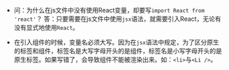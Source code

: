 + 问：为什么在js文件中没有使用React变量，却要写`import React from 'react'`？
  答：只要需要在js文件中使用`jsx`语法，就需要引入React，无论有没有显式地使用`React`。

+ 在引入组件的时候，变量名必须大写。因为在`jsx`语法中规定，为了区分原生的标签和组件，标签名是大写字母开头的是组件，标签名是小写字母开头的是原生标签。如果写错了，会导致组件不能被渲染出来。如：`<li>`与`<Li />`。
  
